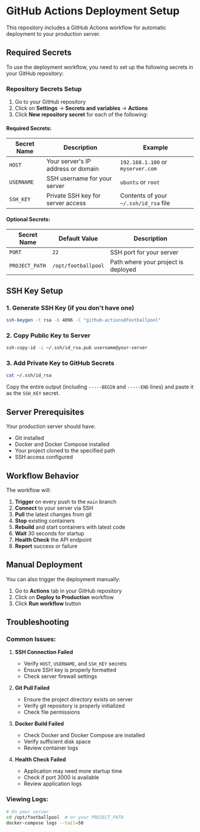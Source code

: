 # GitHub Actions Deployment Setup

This repository includes a GitHub Actions workflow for automatic deployment to your production server.

## Required Secrets

To use the deployment workflow, you need to set up the following secrets in your GitHub repository:

### Repository Secrets Setup

1. Go to your GitHub repository
2. Click on **Settings** → **Secrets and variables** → **Actions**
3. Click **New repository secret** for each of the following:

#### Required Secrets:

| Secret Name | Description | Example |
|-------------|-------------|---------|
| `HOST` | Your server's IP address or domain | `192.168.1.100` or `myserver.com` |
| `USERNAME` | SSH username for your server | `ubuntu` or `root` |
| `SSH_KEY` | Private SSH key for server access | Contents of your `~/.ssh/id_rsa` file |

#### Optional Secrets:

| Secret Name | Default Value | Description |
|-------------|---------------|-------------|
| `PORT` | `22` | SSH port for your server |
| `PROJECT_PATH` | `/opt/footballpool` | Path where your project is deployed |

## SSH Key Setup

### 1. Generate SSH Key (if you don't have one)
```bash
ssh-keygen -t rsa -b 4096 -C "github-actions@footballpool"
```

### 2. Copy Public Key to Server
```bash
ssh-copy-id -i ~/.ssh/id_rsa.pub username@your-server
```

### 3. Add Private Key to GitHub Secrets
```bash
cat ~/.ssh/id_rsa
```
Copy the entire output (including `-----BEGIN` and `-----END` lines) and paste it as the `SSH_KEY` secret.

## Server Prerequisites

Your production server should have:
- Git installed
- Docker and Docker Compose installed
- Your project cloned to the specified path
- SSH access configured

## Workflow Behavior

The workflow will:
1. **Trigger** on every push to the `main` branch
2. **Connect** to your server via SSH
3. **Pull** the latest changes from git
4. **Stop** existing containers
5. **Rebuild** and start containers with latest code
6. **Wait** 30 seconds for startup
7. **Health Check** the API endpoint
8. **Report** success or failure

## Manual Deployment

You can also trigger the deployment manually:
1. Go to **Actions** tab in your GitHub repository
2. Click on **Deploy to Production** workflow
3. Click **Run workflow** button

## Troubleshooting

### Common Issues:

1. **SSH Connection Failed**
   - Verify `HOST`, `USERNAME`, and `SSH_KEY` secrets
   - Ensure SSH key is properly formatted
   - Check server firewall settings

2. **Git Pull Failed**
   - Ensure the project directory exists on server
   - Verify git repository is properly initialized
   - Check file permissions

3. **Docker Build Failed**
   - Check Docker and Docker Compose are installed
   - Verify sufficient disk space
   - Review container logs

4. **Health Check Failed**
   - Application may need more startup time
   - Check if port 3000 is available
   - Review application logs

### Viewing Logs:
```bash
# On your server
cd /opt/footballpool  # or your PROJECT_PATH
docker-compose logs --tail=50
```
